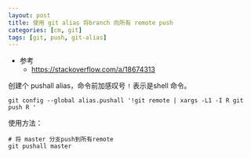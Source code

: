 ```yaml
---
layout: post
title: 使用 git alias 将branch 向所有 remote push
categories: [cm, git]
tags: [git, push, git-alias]
---
```


* 参考
  * <https://stackoverflow.com/a/18674313>

创建个 pushall alias，命令前加感叹号 `!` 表示是shell 命令。

``` shell
git config --global alias.pushall '!git remote | xargs -L1 -I R git push R '
```

使用方法：

``` shell
# 将 master 分支push到所有remote
git pushall master
```









